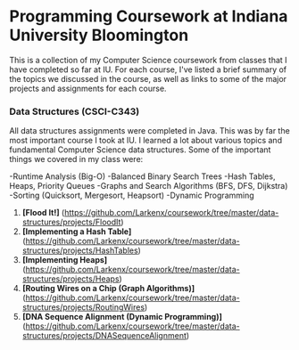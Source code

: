# Programming Coursework at Indiana University Bloomington
This is a collection of my Computer Science coursework from classes that I have completed so far at IU.
For each course, I've listed a brief summary of the topics we discussed in the course, as well as links
to some of the major projects and assignments for each course.

### Data Structures (CSCI-C343)
All data structures assignments were completed in Java. This was by far the most
important course I took at IU. I learned a lot about various topics and fundamental
Computer Science data structures. Some of the important things we covered in my class
were:

-Runtime Analysis (Big-O)
-Balanced Binary Search Trees
-Hash Tables, Heaps, Priority Queues
-Graphs and Search Algorithms (BFS, DFS, Dijkstra)
-Sorting (Quicksort, Mergesort, Heapsort)
-Dynamic Programming

1. **[Flood It!]** (https://github.com/Larkenx/coursework/tree/master/data-structures/projects/FloodIt)
2. **[Implementing a Hash Table]** (https://github.com/Larkenx/coursework/tree/master/data-structures/projects/HashTables)
3. **[Implementing Heaps]** (https://github.com/Larkenx/coursework/tree/master/data-structures/projects/Heaps)
4. **[Routing Wires on a Chip (Graph Algorithms)]** (https://github.com/Larkenx/coursework/tree/master/data-structures/projects/RoutingWires)
5. **[DNA Sequence Alignment (Dynamic Programming)]** (https://github.com/Larkenx/coursework/tree/master/data-structures/projects/DNASequenceAlignment)
